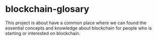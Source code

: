 # blockchain-glosary
This project is about have a common place where we can found the essential concepts and knowledge about blockchain for people who is starting or interested on blockchain.

